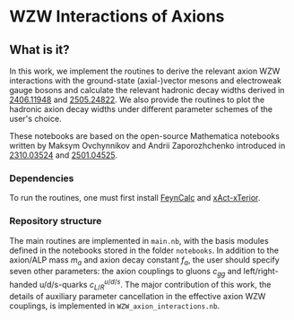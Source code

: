 # WZW Interactions of Axions

## What is it?
In this work, we implement the routines to derive the relevant axion WZW interactions with the ground-state (axial-)vector mesons and electroweak gauge bosons and calculate the relevant hadronic decay widths derived in [2406.11948](https://arxiv.org/abs/2406.11948) and [2505.24822](https://arxiv.org/abs/2505.24822).  We also provide the routines to plot the hadronic axion decay widths under different parameter schemes of the user's choice.

These notebooks are based on the open-source Mathematica notebooks written by Maksym Ovchynnikov and Andrii Zaporozhchenko introduced in [2310.03524](https://arxiv.org/abs/2310.03524) and [2501.04525](https://arxiv.org/abs/2501.04525).

### Dependencies

To run the routines, one must first install [FeynCalc](https://feyncalc.github.io/) and [xAct-xTerior](https://github.com/xAct-contrib/xTerior).

### Repository structure

The main routines are implemented in `main.nb`, with the basis modules defined in the notebooks stored in the folder `notebooks`. In addition to the axion/ALP mass $m_a$ and axion decay constant $f_a$, the user should specify seven other parameters: the axion couplings to gluons $c_{gg}$ and left/right-handed u/d/s-quarks $c_{L/R}^{u/d/s}$. The major contribution of this work, the details of auxiliary parameter cancellation in the effective axion WZW couplings, is implemented in `WZW_axion_interactions.nb`.
